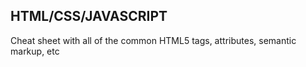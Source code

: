 ## HTML/CSS/JAVASCRIPT
Cheat sheet with all of the common HTML5 tags, attributes, semantic markup, etc
